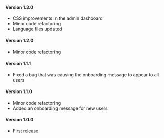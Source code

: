 #### Version 1.3.0
- CSS improvements in the admin dashboard
- Minor code refactoring
- Language files updated

#### Version 1.2.0
- Minor code refactoring

#### Version 1.1.1
- Fixed a bug that was causing the onboarding message to appear to all users

#### Version 1.1.0
- Minor code refactoring
- Added an onboarding message for new users

#### Version 1.0.0
- First release
